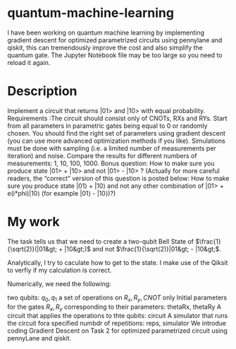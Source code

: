 # quantum-machine-learning

I have been working on quantum machine learning by implementing gradient descent 
for optimized parametrized circuits using pennylane and qiskit, 
this can tremendously improve the cost and also simplify the quantum gate. 
The Jupyter Notebook file may be too large so you need to reload it again.

# Description
Implement a circuit that returns |01> and |10> with equal probability. Requirements :The circuit should consist only of CNOTs, RXs and RYs. Start from all parameters in parametric gates being equal to 0 or randomly chosen. You should find the right set of parameters using gradient descent (you can use more advanced optimization methods if you like). Simulations must be done with sampling (i.e. a limited number of measurements per iteration) and noise. Compare the results for different numbers of measurements: 1, 10, 100, 1000. Bonus question: How to make sure you produce state |01> + |10> and not |01> - |10> ? (Actually for more careful readers, the “correct” version of this question is posted below: How to make sure you produce state |01⟩ + |10⟩ and not any other combination of |01> + e(i*phi)|10⟩ (for example |01⟩ - |10⟩)?)

# My work
The task tells us that we need to create a two-qubit Bell State of $\frac{1}{\sqrt(2)}(|01&gt; + |10&gt;)$ and not $\frac{1}{\sqrt(2)}|01&gt; - |10&gt;$.

Analytically, I try to caculate how to get to the state. I make use of the Qiksit to verfiy if my calculation is correct.

Numerically, we need the following:

two qubits: $q_0, q_1$
a set of operations on $R_x, R_y, CNOT$ only
Initial parameters for the gates $R_x, R_y$ corresponding to their parameters: thetaRx, thetaRy
A circuit that applies the operations to thte qubits: circuit
A simulator that runs the circuit fora specified numbdr of repetitions: reps, simulator
We introdue coding Gradient Descent on Task 2 for optimized parametrized circuit using pennyLane and qiskit.
